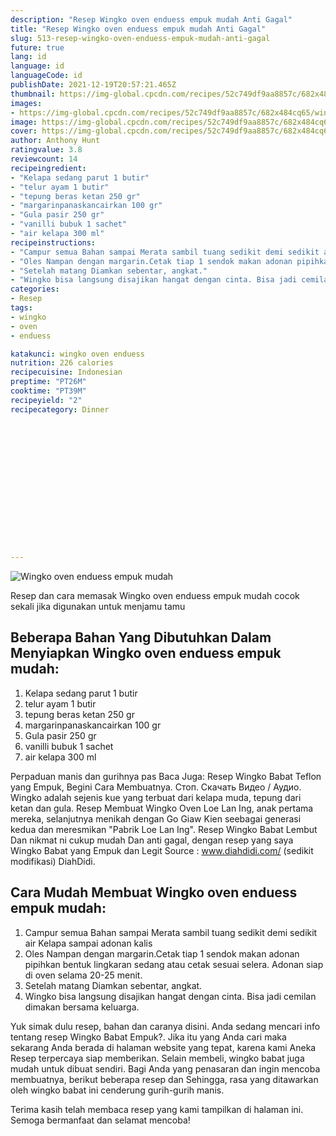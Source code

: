 ```yaml
---
description: "Resep Wingko oven enduess empuk mudah Anti Gagal"
title: "Resep Wingko oven enduess empuk mudah Anti Gagal"
slug: 513-resep-wingko-oven-enduess-empuk-mudah-anti-gagal
future: true
lang: id
language: id
languageCode: id
publishDate: 2021-12-19T20:57:21.465Z 
thumbnail: https://img-global.cpcdn.com/recipes/52c749df9aa8857c/682x484cq65/wingko-oven-enduess-empuk-mudah-foto-resep-utama.webp
images:
- https://img-global.cpcdn.com/recipes/52c749df9aa8857c/682x484cq65/wingko-oven-enduess-empuk-mudah-foto-resep-utama.webp
image: https://img-global.cpcdn.com/recipes/52c749df9aa8857c/682x484cq65/wingko-oven-enduess-empuk-mudah-foto-resep-utama.webp
cover: https://img-global.cpcdn.com/recipes/52c749df9aa8857c/682x484cq65/wingko-oven-enduess-empuk-mudah-foto-resep-utama.webp
author: Anthony Hunt
ratingvalue: 3.8
reviewcount: 14
recipeingredient:
- "Kelapa sedang parut 1 butir"
- "telur ayam 1 butir"
- "tepung beras ketan 250 gr"
- "margarinpanaskancairkan 100 gr"
- "Gula pasir 250 gr"
- "vanilli bubuk 1 sachet"
- "air kelapa 300 ml"
recipeinstructions:
- "Campur semua Bahan sampai Merata sambil tuang sedikit demi sedikit air Kelapa sampai adonan kalis"
- "Oles Nampan dengan margarin.Cetak tiap 1 sendok makan adonan pipihkan bentuk lingkaran sedang atau cetak sesuai selera. Adonan siap di oven selama 20-25 menit."
- "Setelah matang Diamkan sebentar, angkat."
- "Wingko bisa langsung disajikan hangat dengan cinta. Bisa jadi cemilan dimakan bersama keluarga."
categories:
- Resep
tags:
- wingko
- oven
- enduess

katakunci: wingko oven enduess 
nutrition: 226 calories
recipecuisine: Indonesian
preptime: "PT26M"
cooktime: "PT39M"
recipeyield: "2"
recipecategory: Dinner


     
    
    
    
    
    
    
    
    
    
    
      
    
---
```



![Wingko oven enduess empuk mudah](https://img-global.cpcdn.com/recipes/52c749df9aa8857c/682x484cq65/wingko-oven-enduess-empuk-mudah-foto-resep-utama.webp)

Resep dan cara memasak  Wingko oven enduess empuk mudah cocok sekali jika digunakan untuk menjamu tamu

<!--inarticleads1-->

## Beberapa Bahan Yang Dibutuhkan Dalam Menyiapkan Wingko oven enduess empuk mudah:

1. Kelapa sedang parut 1 butir
1. telur ayam 1 butir
1. tepung beras ketan 250 gr
1. margarinpanaskancairkan 100 gr
1. Gula pasir 250 gr
1. vanilli bubuk 1 sachet
1. air kelapa 300 ml

Perpaduan manis dan gurihnya pas Baca Juga: Resep Wingko Babat Teflon yang Empuk, Begini Cara Membuatnya. Стоп. Скачать Видео / Аудио. Wingko adalah sejenis kue yang terbuat dari kelapa muda, tepung dari ketan dan gula. Resep Membuat Wingko Oven Loe Lan Ing, anak pertama mereka, selanjutnya menikah dengan Go Giaw Kien seebagai generasi kedua dan meresmikan &#34;Pabrik Loe Lan Ing&#34;. Resep Wingko Babat Lembut Dan nikmat ni cukup mudah Dan anti gagal, dengan resep yang saya Wingko Babat yang Empuk dan Legit Source : www.diahdidi.com/ (sedikit modifikasi) DiahDidi. 

<!--inarticleads2-->

## Cara Mudah Membuat Wingko oven enduess empuk mudah:

1. Campur semua Bahan sampai Merata sambil tuang sedikit demi sedikit air Kelapa sampai adonan kalis
1. Oles Nampan dengan margarin.Cetak tiap 1 sendok makan adonan pipihkan bentuk lingkaran sedang atau cetak sesuai selera. Adonan siap di oven selama 20-25 menit.
1. Setelah matang Diamkan sebentar, angkat.
1. Wingko bisa langsung disajikan hangat dengan cinta. Bisa jadi cemilan dimakan bersama keluarga.


Yuk simak dulu resep, bahan dan caranya disini. Anda sedang mencari info tentang resep Wingko Babat Empuk?. Jika itu yang Anda cari maka sekarang Anda berada di halaman website yang tepat, karena kami Aneka Resep terpercaya siap memberikan. Selain membeli, wingko babat juga mudah untuk dibuat sendiri. Bagi Anda yang penasaran dan ingin mencoba membuatnya, berikut beberapa resep dan Sehingga, rasa yang ditawarkan oleh wingko babat ini cenderung gurih-gurih manis. 

Terima kasih telah membaca resep yang kami tampilkan di halaman ini. Semoga bermanfaat dan selamat mencoba!
